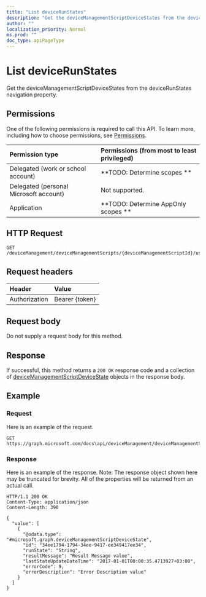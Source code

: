 ```yaml
---
title: "List deviceRunStates"
description: "Get the deviceManagementScriptDeviceStates from the deviceRunStates navigation property."
author: ""
localization_priority: Normal
ms.prod: ""
doc_type: apiPageType
---
```


# List deviceRunStates

Get the deviceManagementScriptDeviceStates from the deviceRunStates navigation property.

## Permissions
One of the following permissions is required to call this API. To learn more, including how to choose permissions, see [Permissions](/concepts/permissions-reference.md).

|Permission type|Permissions (from most to least privileged)|
|:---|:---|
|Delegated (work or school account)|**TODO: Determine scopes **|
|Delegated (personal Microsoft account)|Not supported.|
|Application|**TODO: Determine AppOnly scopes **|

## HTTP Request
<!-- {
  "blockType": "ignored"
}
-->
``` http
GET /deviceManagement/deviceManagementScripts/{deviceManagementScriptId}/userRunStates/{deviceManagementScriptUserStateId}/deviceRunStates
```

## Request headers
|Header|Value|
|:---|:---|
|Authorization|Bearer {token}|

## Request body
Do not supply a request body for this method.

## Response
If successful, this method returns a `200 OK` response code and a collection of [deviceManagementScriptDeviceState](../resources/devicemanagementscriptdevicestate.md) objects in the response body.

## Example

### Request
Here is an example of the request.
<!-- {
  "blockType": "request",
  "name": "get_devicemanagementscriptdevicestate"
}
-->
``` http
GET https://graph.microsoft.com/docs\api/deviceManagement/deviceManagementScripts/{deviceManagementScriptId}/userRunStates/{deviceManagementScriptUserStateId}/deviceRunStates
```

### Response
Here is an example of the response. Note: The response object shown here may be truncated for brevity. All of the properties will be returned from an actual call.
<!-- {
  "blockType": "response",
  "truncated": true,
  "@odata.type": "collection(microsoft.graph.devicemanagementscriptdevicestate)"
}
-->
``` http
HTTP/1.1 200 OK
Content-Type: application/json
Content-Length: 390

{
  "value": [
    {
      "@odata.type": "#microsoft.graph.deviceManagementScriptDeviceState",
      "id": "34ee1794-1794-34ee-9417-ee349417ee34",
      "runState": "String",
      "resultMessage": "Result Message value",
      "lastStateUpdateDateTime": "2017-01-01T00:00:35.4713927+03:00",
      "errorCode": 9,
      "errorDescription": "Error Description value"
    }
  ]
}
```

